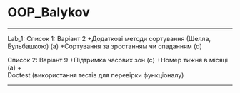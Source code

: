 # OOP_Balykov

_______________________________________________________
Lab_1:
Список 1: Варіант 2 
  +Додаткові методи сортування (Шелла, Бульбашкою) (a)
  +Сортування за зростанням чи спаданням (d)
  
Список 2: Варіант 9
  +Підтримка часових зон (c)
  +Номер тижня в місяці (a)
+  
Doctest (використання тестів для перевірки функціоналу)
_______________________________________________________
